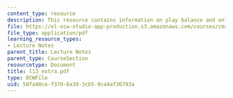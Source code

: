 ```yaml
---
content_type: resource
description: This resource contains information on play balance and online games.
file: https://ol-ocw-studio-app-production.s3.amazonaws.com/courses/cms-610-media-industries-and-systems-spring-2006/50fa40cef3706a393cb59ca4af36793a_l13_extra.pdf
file_type: application/pdf
learning_resource_types:
- Lecture Notes
parent_title: Lecture Notes
parent_type: CourseSection
resourcetype: Document
title: l13_extra.pdf
type: OCWFile
uid: 50fa40ce-f370-6a39-3cb5-9ca4af36793a
---
```

